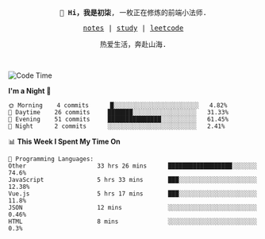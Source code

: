 <p align="center">
  <samp>
    <span><strong>👋 Hi，我是初柒</strong>,</span>
    <span>一枚正在修炼的前端小法师.</span>
  </samp>
</p>

<p align="center">
  <samp>
    <a href="https://www.wolai.com/dec-seven/wyPFvMTwAcD9muc6RMfThB">notes</a> |
    <a href="https://github.com/dec-seven/fe-study">study</a> |
    <a href="https://leetcode.cn/u/dec-seven/">leetcode</a>
  </samp>
</p>
<p align="center">
  <samp>
    <span>热爱生活，奔赴山海.</span>
  </samp>
</p>
<br>

<!--START_SECTION:waka-->
![Code Time](http://img.shields.io/badge/Code%20Time-457%20hrs-blue)

**I'm a Night 🦉** 

```text
🌞 Morning    4 commits      █░░░░░░░░░░░░░░░░░░░░░░░░   4.82% 
🌆 Daytime    26 commits     ███████░░░░░░░░░░░░░░░░░░   31.33% 
🌃 Evening    51 commits     ███████████████░░░░░░░░░░   61.45% 
🌙 Night      2 commits      ░░░░░░░░░░░░░░░░░░░░░░░░░   2.41%

```


📊 **This Week I Spent My Time On** 

```text
💬 Programming Languages: 
Other                    33 hrs 26 mins      ██████████████████░░░░░░░   74.6% 
JavaScript               5 hrs 33 mins       ███░░░░░░░░░░░░░░░░░░░░░░   12.38% 
Vue.js                   5 hrs 17 mins       ███░░░░░░░░░░░░░░░░░░░░░░   11.8% 
JSON                     12 mins             ░░░░░░░░░░░░░░░░░░░░░░░░░   0.46% 
HTML                     8 mins              ░░░░░░░░░░░░░░░░░░░░░░░░░   0.3%

```


<!--END_SECTION:waka-->


